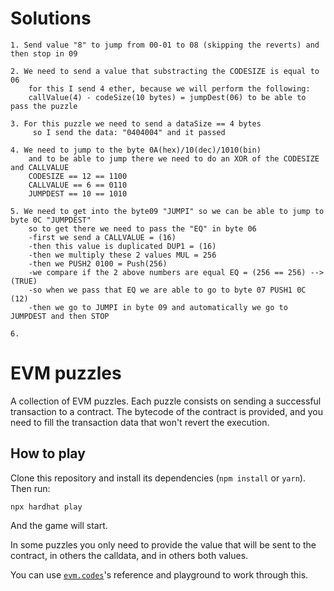 # Solutions
````
1. Send value "8" to jump from 00-01 to 08 (skipping the reverts) and then stop in 09

2. We need to send a value that substracting the CODESIZE is equal to 06
    for this I send 4 ether, because we will perform the following:
    callValue(4) - codeSize(10 bytes) = jumpDest(06) to be able to pass the puzzle

3. For this puzzle we need to send a dataSize == 4 bytes
     so I send the data: "0404004" and it passed

4. We need to jump to the byte 0A(hex)/10(dec)/1010(bin)
    and to be able to jump there we need to do an XOR of the CODESIZE and CALLVALUE
    CODESIZE == 12 == 1100
    CALLVALUE == 6 == 0110
    JUMPDEST == 10 == 1010
    
5. We need to get into the byte09 "JUMPI" so we can be able to jump to byte 0C "JUMPDEST"
    so to get there we need to pass the "EQ" in byte 06
    -first we send a CALLVALUE = (16)
    -then this value is duplicated DUP1 = (16)
    -then we multiply these 2 values MUL = 256
    -then we PUSH2 0100 = Push(256)
    -we compare if the 2 above numbers are equal EQ = (256 == 256) --> (TRUE)
    -so when we pass that EQ we are able to go to byte 07 PUSH1 0C (12)
    -then we go to JUMPI in byte 09 and automatically we go to JUMPDEST and then STOP

6. 

````

# EVM puzzles

A collection of EVM puzzles. Each puzzle consists on sending a successful transaction to a contract. The bytecode of the contract is provided, and you need to fill the transaction data that won't revert the execution.

## How to play

Clone this repository and install its dependencies (`npm install` or `yarn`). Then run:

```
npx hardhat play
```

And the game will start.

In some puzzles you only need to provide the value that will be sent to the contract, in others the calldata, and in others both values.

You can use [`evm.codes`](https://www.evm.codes/)'s reference and playground to work through this.
